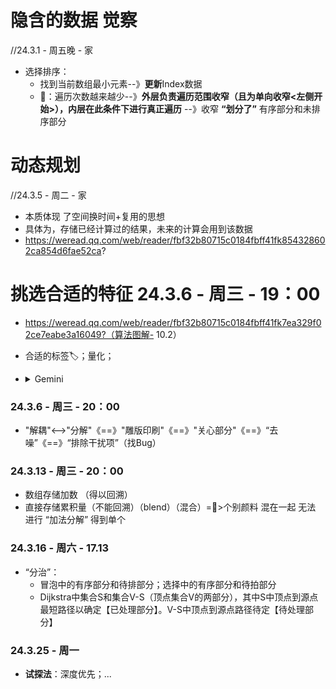 
# 隐含的数据 觉察
  //24.3.1 - 周五晚 - 家
  - 选择排序：
    - 找到当前数组最小元素--》**更新**Index数据
    - 🧠：遍历次数越来越少--》**外层负责遍历范围收窄（且为单向收窄<左侧开始>），内层在此条件下进行真正遍历** --》收窄 **“划分了”** 有序部分和未排序部分
    
# 动态规划
//24.3.5 - 周二 - 家 
  - 本质体现 了空间换时间+复用的思想
  - 具体为，存储已经计算过的结果，未来的计算会用到该数据
  - https://weread.qq.com/web/reader/fbf32b80715c0184fbff41fk854328602ca854d6fae52ca?




# 挑选合适的特征 24.3.6 - 周三 - 19：00
  - https://weread.qq.com/web/reader/fbf32b80715c0184fbff41fk7ea329f02ce7eabe3a16049?（算法图解- 10.2）
  - 合适的标签🏷；量化；
  - <details>
    <summary>Gemini</summary>
    合适的特征可以提高KNN算法的准确性，而冗余或不相关的特征会降低KNN算法的性能。

    - **特征选取的一般原则**
    
      - 特征应该与目标变量相关。
      - 特征应该具有区分性。
      - 特征应该相互独立。
      
    - **特征选取的具体方法**
    
      - 过滤式方法：根据特征的统计特性来衡量特征的相关性和区分性，然后选择具有较高相关性和区分性的特征。常用的过滤式方法包括：
      - 卡方检验
      - 信息增益
      - 互信息
      - 包裹式方法：通过搜索所有可能的特征组合来找到最优的特征子集。常用的包裹式方法包括：
      - 递归特征消除
      - 前向特征选择
      - 后向特征选择
    
    - **在KNN算法中，常用的特征选取方法包括：**
    
      - 距离加权：对距离待分类点较近的训练点赋予更大的权重。
      - 特征标准化：将不同特征的尺度统一起来，以便更好地比较。
      - 主成分分析：将原始特征降维，提取出更重要的特征。
    
    - **以下是一些具体的特征选取技巧**
    
      - 对于数值型特征，可以进行标准化或归一化处理，以便更好地比较。
      - 对于离散型特征，可以进行哑变量编码（one-hot encoding）处理。
      - 可以使用特征选择工具或库来帮助选择特征。
      - 需要注意的是，特征选取是一个经验性的过程，需要根据具体的数据集和任务进行调整。
  </details>
  
### 24.3.6 - 周三 - 20：00
  - "解耦"<-->"分解"《==》"雕版印刷"《==》"关心部分"《==》“去噪”《==》“排除干扰项”（找Bug）

### 24.3.13 - 周三 - 20：00
  - 数组存储加数  （得以回溯）
  - 直接存储累积量（不能回溯）（blend）（混合）=🧠>个别颜料 混在一起 无法 进行 “加法分解” 得到单个

### 24.3.16 - 周六 - 17.13
  - “分治”：
    - 冒泡中的有序部分和待排部分；选择中的有序部分和待拍部分
    - Dijkstra中集合S和集合V-S（顶点集合V的两部分），其中S中顶点到源点最短路径以确定【已处理部分】。V-S中顶点到源点路径待定【待处理部分】

### 24.3.25 - 周一 
- **试探法**：深度优先；...
